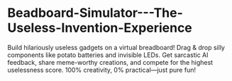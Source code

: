 # Beadboard-Simulator---The-Useless-Invention-Experience
Build hilariously useless gadgets on a virtual breadboard! Drag &amp; drop silly components like potato batteries and invisible LEDs. Get sarcastic AI feedback, share meme-worthy creations, and compete for the highest uselessness score. 100% creativity, 0% practical—just pure fun!
